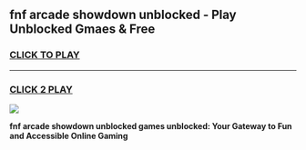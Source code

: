 
## fnf arcade showdown unblocked - Play Unblocked Gmaes & Free
<h3>
<a href="https://news.freeplayer.one?title=fnf_arcade_showdown_unblocked&ref=16F">CLICK TO PLAY</a></h3>
<hr>

<h3>
<a href="https://news.freeplayer.one?title=fnf_arcade_showdown_unblocked&ref=16F">CLICK 2 PLAY</a>
  
</h3>

<a href="https://news.freeplayer.one?title=fnf_arcade_showdown_unblocked&ref=16F/"><img src="https://clearcache.store/games.png"></a>


**fnf arcade showdown unblocked games unblocked: Your Gateway to Fun and Accessible Online Gaming**
